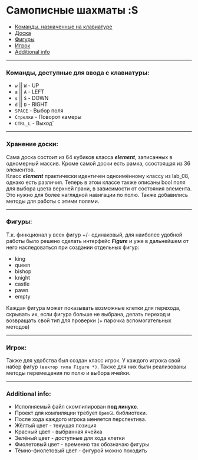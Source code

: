 # Самописные шахматы :S
* [Команды, назначенные на клавиатуре](#keyboard)
* [Доска](#storage)
* [Фигуры](#figure)
* [Игрок](#player)
* [Additional info](#add_info)
***
### <a name="keyboard">Команды, доступные для ввода с клавиатуры:</a>
 * `w` || `W` - UP
 * `a` || `A` - LEFT
 * `s` || `S` - DOWN
 * `d` || `D` - RIGHT
 * `SPACE` - Выбор поля
 * `Стрелки` - Поворот камеры
 * `CTRL_L` - Выход`
***
### <a name="storage">Хранение доски:</a>
Сама доска состоит из 64 кубиков класса ***element***, записанных в одномерный массив. Кроме самой доски есть рамка, ссостоящая из 36 элементов.  
Класс ***element*** практически идентичен одноимённому классу из lab_08, однако есть различия. Теперь в этом классе также описаны bool поля для выбора цвета верхней грани, в зависимости от состояния элемента. Это нужно для более наглядной навигации по полю. Также добавились методы для работы с этими полями.

***
### <a name="figure">Фигуры:</a>
Т.к. финкционал у всех фигур +/- одинаковый, для наиболее удобной работы было решено сделать интерфейс ***Figure*** и уже в дальнейшем от него наследоваться при создании отдельных фигур:
 * king
 * queen
 * bishop
 * knight    
 * castle
 * pawn
 * empty  
 
 Каждая фигура может показывать возможные клетки для перехода, скрывать их, если фигура больше не выбрана, делать переход и возвращать свой тип для проверки (+ парочка вспомогательных методов)
***
### <a name="player">Игрок:</a>
Также для удобства был создан класс игрок. У каждого игрока свой набор фигур `(вектор типа Figure *)`. Также для них были реализованы методы перемещения по полю и выбора ячейки.
***
### <a name="add_info">Additional info</a>:
 * Исполняемый файл скомпилирован **под линукс**.  
 * Проект для компиляции требует `OpenGL` библиотеки.  
 * После хода каждого игрока меняется перспектива.
 * Жёлтый цвет - текущая позиция
 * Красный цвет - выбранная ячейка
 * Зелёный цвет - доступные для хода клетки
 * Фиолетовый цвет - временно так обозначаю фигуры
 * Тёмно-фиолетовый цвет - фигурой можно походить
 
